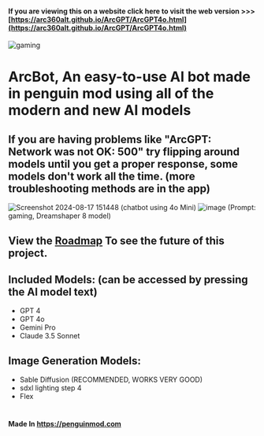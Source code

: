 #### If you are viewing this on a website click here to visit the web version >>> [https://arc360alt.github.io/ArcGPT/ArcGPT4o.html](https://arc360alt.github.io/ArcGPT/ArcGPT4o.html)
![gaming](https://github.com/user-attachments/assets/9d3fcb69-5b34-43cb-a32a-6432d1d58872)
# ArcBot, An easy-to-use AI bot made in penguin mod using all of the modern and new AI models 
## If you are having problems like "ArcGPT: Network was not OK: 500" try flipping around models until you get a proper response, some models don't work all the time. (more troubleshooting methods are in the app)
![Screenshot 2024-08-17 151448](https://github.com/user-attachments/assets/c3cbf1f9-a4f2-4555-8072-7af28fea1031) (chatbot using 4o Mini)
![image](https://github.com/user-attachments/assets/a06f2379-22c2-410c-8435-b3bfe144e9b9) (Prompt: gaming, Dreamshaper 8 model)

## View the [Roadmap](https://arc360alt.github.io/ArcGPT/Roadmap.html) To see the future of this project.

## Included Models: (can be accessed by pressing the AI model text)
- GPT 4
- GPT 4o
- Gemini Pro
- Claude 3.5 Sonnet

## Image Generation Models:
- Sable Diffusion (RECOMMENDED, WORKS VERY GOOD)
- sdxl lighting step 4 
- Flex
#
#### **Made In** https://penguinmod.com

